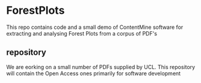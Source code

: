 # ForestPlots
This repo contains code and a small demo of ContentMine software for extracting and analysing Forest Plots from a corpus of PDF's

## repository 
We are eorking on a small number of PDFs supplied by UCL. This repository will contain the Open Access ones primarily for software development
